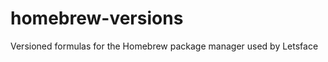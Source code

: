 homebrew-versions
=================

Versioned formulas for the Homebrew package manager used by Letsface
